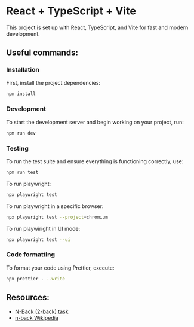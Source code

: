 # React + TypeScript + Vite

This project is set up with React, TypeScript, and Vite for fast and modern development.

## Useful commands:

### Installation

First, install the project dependencies:

```bash
npm install
```

### Development

To start the development server and begin working on your project, run:

```bash
npm run dev
```

### Testing

To run the test suite and ensure everything is functioning correctly, use:

```bash
npm run test
```

To run playwright:

```bash
npx playwright test
```

To run playwright in a specific browser:

```bash
npx playwright test --project=chromium
```

To run playwiright in UI mode:

```bash
npx playwright test --ui
```

### Code formatting

To format your code using Prettier, execute:

```bash
npx prettier . --write
```

## Resources:
- [N-Back (2-back) task](https://www.psytoolkit.org/experiment-library/touch_nback2.html)
- [n-back Wikipedia](https://en.wikipedia.org/wiki/N-back)
